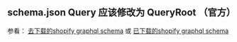 
## schema.json Query 应该修改为 QueryRoot （官方）

参看：
[去下载的shopify graphql schema](https://app.shopify.com/services/graphql/introspection/storefront?api_client_api_key=4a6c829ec3cb12ef9004bf8ed27adf12&api_version=2020-01)
或
[已下载的shopify graphql schema](shopify_storefront_schema.json)
